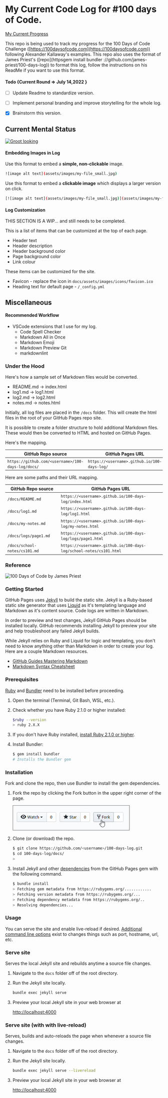 # My Current Code Log for #100 days of Code.
[My Current Progress](https://nerajno.github.io/100DaysOfCodeLog/index.html)

This repo is being used to track my progress for  the 100 Days of Code Challenge ([https://100daysofcode.com](https://100daysofcode.com)) following Alexander Kallaway's examples.
This repo also uses the format of James Priest's ([repo](httpsgem install bundler
://github.com/james-priest/100-days-log)) to format this log, follow the instructions on his ReadMe if you want to use this format.

#### Todo {Current Round =>  July 14,2022 }
- [ ] Update Readme to standardize version.
- [ ] Implement personal branding and improve storytelling for the whole log.
- [x] Brainstorm this version.


## Current Mental Status
[![Groot looking ](https://media.giphy.com/media/B9XXtlIKF8wec/giphy.gif)](https://media.giphy.com/media/B9XXtlIKF8wec/giphy.gif)

#### Embedding Images in Log

Use this format to embed a **simple, non-clickable** image.

```bash
![image alt text](assets/images/my-file_small.jpg)
```

Use this format to embed a **clickable image** which displays a larger version on click.

```bash
[![image alt text](assets/images/my-file_small.jpg)](assets/images/my-file.jpg)
```

#### Log Customization

THIS SECTION IS A WIP... and still needs to be completed.

This is a list of items that can be customized at the top of each page.

- Header text
- Header description
- Header background color
- Page background color
- Link colour

These items can be customized for the site.

- Favicon - replace the icon in `docs/assets/images/icons/favicon.ico`
- Heading text for default page - `/_config.yml`

## Miscellaneous

#### Recommended Workflow

- VSCode extensions that I use for my log.
  - Code Spell Checker
  - Markdown All in Once
  - Markdown Emoji
  - Markdown Preview Git
  - markdownlint

<!--
1. Open folder
2. Start up site in terminal
3. Make changes
4. other... -->

### Under the Hood

Here's how a sample set of Markdown files would be converted.

- README.md -> index.html
- log1.md -> log1.html
- log2.md -> log2.html
- notes.md -> notes.html

Initially, all log files are placed in the `/docs` folder. This will create the html files in the root of your GitHub Pages repo site.

It is possible to create a folder structure to hold additional Markdown files. These would then be converted to HTML and hosted on GitHub Pages.

Here's the mapping.

| GitHub Repo source | GitHub Pages URL |
| --- | --- |
| `https://github.com/<username>/100-days-log/docs/` | `https://<username>.github.io/100-days-log/` |

Here are some paths and their URL mapping.

| GitHub Repo source | GitHub Pages URL |
| --- | --- |
| `/docs/README.md` | `https://<username>.github.io/100-days-log/index.html` |
| `/docs/log1.md` | `https://<username>.github.io/100-days-log/log1.html` |
| `/docs/my-notes.md` | `https://<username>.github.io/100-days-log/my-notes.html` |
| `/docs/logs/page1.md` | `https://<username>.github.io/100-days-log/logs/page1.html` |
| `/docs/school-notes/cs101.md` | `https://<username>.github.io/100-days-log/school-notes/cs101.html` |

### Reference
![100 Days of Code by James Priest](https://james-priest.github.io/100-days-of-code-log/)

### Getting Started
GitHub Pages uses [Jekyll](https://jekyllrb.com/) to build the static site. Jekyll is a Ruby-based static site generator that uses [Liquid](https://jekyllrb.com/docs/liquid/) as it's templating language and Markdown as it's content source. Code logs are written in Markdown.

In order to preview and test changes, Jekyll GitHub Pages  should be installed locally. GitHub recommends installing Jekyll to preview your site and help troubleshoot any failed Jekyll builds.

While Jekyll relies on Ruby and Liquid for logic and templating, you don't need to know anything other than Markdown in order to create your log. Here are a couple Markdown resources.

- [GitHub Guides Mastering Markdown](https://guides.github.com/features/mastering-markdown/)
- [Markdown Syntax Cheatsheet](https://guides.github.com/pdfs/markdown-cheatsheet-online.pdf)

### Prerequisites

[Ruby](https://www.ruby-lang.org/) and [Bundler](http://bundler.io/) need to be installed before proceeding.

1. Open the terminal (Terminal, Git Bash, WSL, etc.).
2. Check whether you have Ruby 2.1.0 or higher installed:

   ```bash
   $ruby --version
   > ruby 2.X.X
   ```

3. If you don't have Ruby installed, [install Ruby 2.1.0 or higher](https://www.ruby-lang.org/en/downloads/).
4. Install Bundler:

   ```bash
   $ gem install bundler
   # Installs the Bundler gem
   ```

### Installation

Fork and clone the repo, then use Bundler to install the gem dependencies.

1. Fork the repo by clicking the Fork button in the upper right corner of the page.

    ![Fork button](./docs/src/fixed/fork.jpg)

2. Clone (or download) the repo.

    ```bash
    $ git clone https://github.com/<username>/100-days-log.git
    $ cd 100-days-log/docs/
    >
    ```

3. Install Jekyll and other [dependencies](https://pages.github.com/versions/) from the GitHub Pages gem with the following command.

    ```bash
    $ bundle install
    > Fetching gem metadata from https://rubygems.org/............
    > Fetching version metadata from https://rubygems.org/...
    > Fetching dependency metadata from https://rubygems.org/..
    > Resolving dependencies...

### Usage

You can serve the site and enable live-reload if desired. [Additional command line options](https://jekyllrb.com/docs/configuration/options/) exist to changes things such as port, hostname, url, etc.

### Serve site

Serves the local Jekyll site and rebuilds anytime a source file changes.

1. Navigate to the `docs` folder off of the root directory.
2. Run the Jekyll site locally.

    ```bash
    bundle exec jekyll serve
    ```

3. Preview your local Jekyll site in your web browser at

     [http://localhost:4000](http://localhost:4000)

### Serve site (with with live-reload)

Serves, builds and auto-reloads the page when whenever a source file changes.

1. Navigate to the `docs` folder off of the root directory.
2. Run the Jekyll site locally.

    ```bash
    bundle exec jekyll serve --livereload
    ```

3. Preview your local Jekyll site in your web browser at

     [http://localhost:4000](http://localhost:4000)

